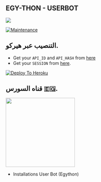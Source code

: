 ##    EGY-THON - USERBOT

<img align="center" src="https://telegra.ph/file/b4a17055dafc1adfd226c.jpg" />

[![Maintenance](https://img.shields.io/badge/Maintained%3F-yes-green?&style=flat-square)](https://GitHub.com/EG-THON) 


## التنصيب عبر هيركو.

- Get your `API_ID` and `API_HASH` from [here](https://my.telegram.org/)    
- Get your `SESSION` from [here](https://repl.it/@ANL0KE/ICSS#main.py).

[![Deploy To Heroku](https://www.herokucdn.com/deploy/button.svg)](https:)


  
## قناه السورس 🇪🇬.
   <a href="https://t.me/Egython"><img src="https://img.shields.io/badge/Source%20Dev%3F-here-inactive?&style=plastic?&logo=telegram" width=220px></a></p>
 - Installations User Bot (Egython)
